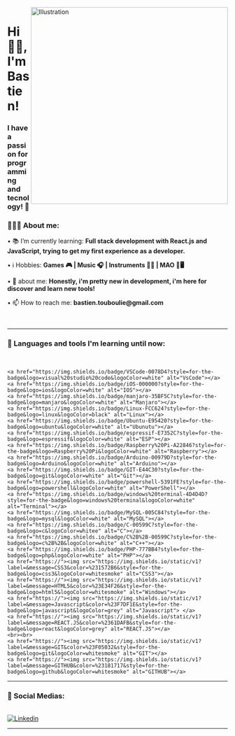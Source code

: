 <img align="right" src="https://raw.githubusercontent.com/royrustdev/royrustdev/main/assets/img/programming1.webp" alt="Illustration" title="Illustration Storyset" width=450/>
    
<h1 align="left">Hi 👋🏽, I'm Bastien!</h1>

<h3 align="left">I have a passion for programming and tecnology! 🚀</h3>

<div align="left">
    <h3>👨🏽‍💻 About me:</h3>
        <p>• 📚 I’m currently learning: <b>Full stack development with React.js and JavaScript, trying to get my first experience as a developer.</b></p>
            <p>• ℹ️ Hobbies: <b>Games 🎮 | Music 🎧 | Instruments 🎹🎸 | MAO 🎵🖥️ </b></p>
        <p>• 💬 about me: <b>Honestly, i'm pretty new in development, i'm here for discover and learn new tools!</b></p>
        <p>• 📫 How to reach me: <b>bastien.touboulie@gmail.com</b></p>
</div><br>
 
---

<div>
  <h3>🧰 Languages and tools I'm learning until now:</h3><br>
    
    <a href="https://img.shields.io/badge/VSCode-0078D4?style=for-the-badge&logo=visual%20studio%20code&logoColor=white" alt="VsCode"></a>
    <a href="https://img.shields.io/badge/iOS-000000?style=for-the-badge&logo=ios&logoColor=white" alt="IOS"></a>
    <a href="https://img.shields.io/badge/manjaro-35BF5C?style=for-the-badge&logo=manjaro&logoColor=white" alt="Manjaro"></a>
    <a href="https://img.shields.io/badge/Linux-FCC624?style=for-the-badge&logo=linux&logoColor=black" alt="Linux"></a>
    <a href="https://img.shields.io/badge/Ubuntu-E95420?style=for-the-badge&logo=ubuntu&logoColor=white" alt="Ubunutu"></a>
    <a href="https://img.shields.io/badge/espressif-E7352C?style=for-the-badge&logo=espressif&logoColor=white" alt="ESP"></a>
    <a href="https://img.shields.io/badge/Raspberry%20Pi-A22846?style=for-the-badge&logo=Raspberry%20Pi&logoColor=white" alt="Raspberry"></a>
    <a href="https://img.shields.io/badge/Arduino-00979D?style=for-the-badge&logo=Arduino&logoColor=white" alt="Arduino"></a>
    <a href="https://img.shields.io/badge/GIT-E44C30?style=for-the-badge&logo=git&logoColor=white" alt="Git"></a>
    <a href="https://img.shields.io/badge/powershell-5391FE?style=for-the-badge&logo=powershell&logoColor=white" alt="PowerShell"></a>
    <a href="https://img.shields.io/badge/windows%20terminal-4D4D4D?style=for-the-badge&logo=windows%20terminal&logoColor=white" alt="Terminal"></a>
    <a href="https://img.shields.io/badge/MySQL-005C84?style=for-the-badge&logo=mysql&logoColor=white" alt="MySQL"></a>
    <a href="https://img.shields.io/badge/C-00599C?style=for-the-badge&logo=c&logoColor=whitee" alt="C"></a>
    <a href="https://img.shields.io/badge/C%2B%2B-00599C?style=for-the-badge&logo=c%2B%2B&logoColor=white" alt="C++"></a>
    <a href="https://img.shields.io/badge/PHP-777BB4?style=for-the-badge&logo=php&logoColor=white" alt="PHP"></a>
    <a href="https://"><img src="https://img.shields.io/static/v1?label=&message=CSS3&color=%231572B6&style=for-the-badge&logo=css3&logoColor=whitesmoke" alt="CSS3"></a>
    <a href="https://"><img src="https://img.shields.io/static/v1?label=&message=HTML5&color=%23E34F26&style=for-the-badge&logo=html5&logoColor=whitesmoke" alt="Windows"></a>
    <a href="https://"><img src="https://img.shields.io/static/v1?label=&message=Javascript&color=%23F7DF1E&style=for-the-badge&logo=javascript&logoColor=grey" alt="Javascript"> </a>
    <a href="https://"><img src="https://img.shields.io/static/v1?label=&message=REACT.JS&color=%2361DAFB&style=for-the-badge&logo=react&logoColor=grey" alt="REACT.JS"></a>
    <br><br>
    <a href="https://"><img src="https://img.shields.io/static/v1?label=&message=GIT&color=%23F05032&style=for-the-badge&logo=git&logoColor=whitesmoke" alt="GIT"></a>
    <a href="https://"><img src="https://img.shields.io/static/v1?label=&message=GITHUB&color=%23181717&style=for-the-badge&logo=github&logoColor=whitesmoke" alt="GITHUB"></a>


___

<div>
  <h3>📱 Social Medias:</h3><br>
    <a href="https://www.linkedin.com/in/bastien-touboulie-aa7b3a242/" target="_blank"><img src="https://img.shields.io/static/v1?label=&message=Linkedin&color=0A66C2&style=for-the-badge&logo=linkedin&logoColor=whitesmoke" alt="Linkedin"></a>


------

